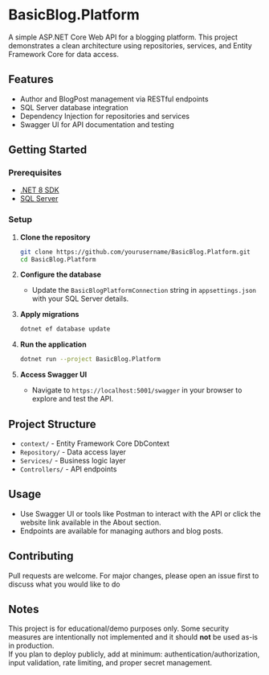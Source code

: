 # BasicBlog.Platform

A simple ASP.NET Core Web API for a blogging platform. This project demonstrates a clean architecture using repositories, services, and Entity Framework Core for data access.

## Features

- Author and BlogPost management via RESTful endpoints
- SQL Server database integration
- Dependency Injection for repositories and services
- Swagger UI for API documentation and testing

## Getting Started

### Prerequisites

- [.NET 8 SDK](https://dotnet.microsoft.com/download)
- [SQL Server](https://www.microsoft.com/en-us/sql-server/sql-server-downloads)

### Setup

1. **Clone the repository**
   ```sh
   git clone https://github.com/yourusername/BasicBlog.Platform.git
   cd BasicBlog.Platform
   ```

2. **Configure the database**
   - Update the `BasicBlogPlatformConnection` string in `appsettings.json` with your SQL Server details.

3. **Apply migrations**
   ```sh
   dotnet ef database update
   ```

4. **Run the application**
   ```sh
   dotnet run --project BasicBlog.Platform
   ```

5. **Access Swagger UI**
   - Navigate to `https://localhost:5001/swagger` in your browser to explore and test the API.

## Project Structure

- `context/` - Entity Framework Core DbContext
- `Repository/` - Data access layer
- `Services/` - Business logic layer
- `Controllers/` - API endpoints

## Usage

- Use Swagger UI or tools like Postman to interact with the API or click the website link available in the About section.
- Endpoints are available for managing authors and blog posts.

## Contributing

Pull requests are welcome. For major changes, please open an issue first to discuss what you would like to do

## Notes
This project is for educational/demo purposes only. Some security measures are intentionally not implemented and it should **not** be used as-is in production.  
If you plan to deploy publicly, add at minimum: authentication/authorization, input validation, rate limiting, and proper secret management.
